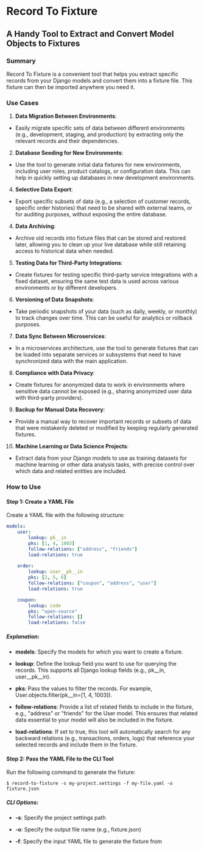
# Record To Fixture
## A Handy Tool to Extract and Convert Model Objects to Fixtures

  

### Summary
Record To Fixture is a convenient tool that helps you extract specific records from your Django models and convert them into a fixture file. This fixture can then be imported anywhere you need it.

  

### Use Cases
1. **Data Migration Between Environments**:
- Easily migrate specific sets of data between different environments (e.g., development, staging, and production) by extracting only the relevant records and their dependencies.

2. **Database Seeding for New Environments**:
-  Use the tool to generate initial data fixtures for new environments, including user roles, product catalogs, or configuration data. This can help in quickly setting up databases in new development environments.

4. **Selective Data Export**:
- Export specific subsets of data (e.g., a selection of customer records, specific order histories) that need to be shared with external teams, or for auditing purposes, without exposing the entire database.

4. **Data Archiving**:
- Archive old records into fixture files that can be stored and restored later, allowing you to clean up your live database while still retaining access to historical data when needed.

5. **Testing Data for Third-Party Integrations**:
- Create fixtures for testing specific third-party service integrations with a fixed dataset, ensuring the same test data is used across various environments or by different developers.

6. **Versioning of Data Snapshots**:
- Take periodic snapshots of your data (such as daily, weekly, or monthly) to track changes over time. This can be useful for analytics or rollback purposes.

7. **Data Sync Between Microservices**:
- In a microservices architecture, use the tool to generate fixtures that can be loaded into separate services or subsystems that need to have synchronized data with the main application.

8. **Compliance with Data Privacy**:
- Create fixtures for anonymized data to work in environments where sensitive data cannot be exposed (e.g., sharing anonymized user data with third-party providers).

9. **Backup for Manual Data Recovery**:
- Provide a manual way to recover important records or subsets of data that were mistakenly deleted or modified by keeping regularly generated fixtures.

10. **Machine Learning or Data Science Projects**:
- Extract data from your Django models to use as training datasets for machine learning or other data analysis tasks, with precise control over which data and related entities are included.



### How to Use


#### Step 1: Create a YAML File

Create a YAML file with the following structure:

  
```yaml
models:
	user:
		lookup: pk__in
		pks: [1, 4, 1003]
		follow-relations: ["address", "friends"]
		load-relations: true
	
	order:
		lookup: user__pk__in
		pks: [2, 5, 6]
		follow-relations: ["coupon", "address", "user"]
		load-relations: true

	coupon:
		lookup: code
		pks: "open-source"
		follow-relations: []
		load-relations: false
```
  

##### Explanation:

- **models**: Specify the models for which you want to create a fixture.

- **lookup**: Define the lookup field you want to use for querying the records. This supports all Django lookup fields (e.g., pk__in, user__pk__in).

- **pks**: Pass the values to filter the records. For example, User.objects.filter(pk__in=[1, 4, 1003]).

- **follow-relations**: Provide a list of related fields to include in the fixture, e.g., "address" or "friends" for the User model. This ensures that related data essential to your model will also be included in the fixture.

- **load-relations**: If set to true, this tool will automatically search for any backward relations (e.g., transactions, orders, logs) that reference your selected records and include them in the fixture.


#### Step 2: Pass the YAML File to the CLI Tool

Run the following command to generate the fixture:

`$ record-to-fixture -s my-project.settings -f my-file.yaml -o fixture.json`


##### CLI Options:
-  **-s**: Specify the project settings path

-  **-o**: Specify the output file name (e.g., fixture.json)

-  **-f**: Specify the input YAML file to generate the fixture from
